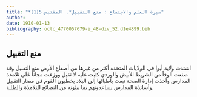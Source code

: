 ```yaml
---
title: "*سيرة العلم والاجتماع : منع التقبيل*. المقتبس 5(1)"
author: 
date: 1910-01-13
bibliography: oclc_4770057679-i_48-div_52.d1e4899.bib
---
```




##  منع التقبيل 


 اشتدت  ولاية  أيوا  في  الولايات المتحدة  أكثر من غيرها من أصقاع الأرض منع التقبيل وقد صنعت ألوفاً من الشريط الأبيض والوردي كتبت عليه لا تقبل ووزعت مجاناً عَلَى تلامذة المدارس وأخذت إدارة الصحة تبعث بأطبائها إلى البلاد يخطبون القوم في مضار التقبيل وأساتذة المدارس يساعدونهم بما يبثونه من النصائح للتلامذة والطلبة. 
